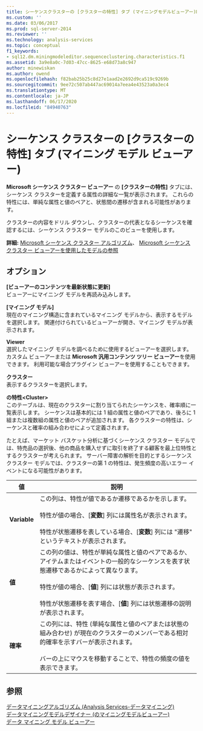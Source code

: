 ```yaml
---
title: シーケンスクラスターの [クラスターの特性] タブ (マイニングモデルビューアー)Microsoft Docs
ms.custom: ''
ms.date: 03/06/2017
ms.prod: sql-server-2014
ms.reviewer: ''
ms.technology: analysis-services
ms.topic: conceptual
f1_keywords:
- sql12.dm.miningmodeleditor.sequenceclustering.characteristics.f1
ms.assetid: 3a9e8a0c-7d03-47cc-8625-e68d73a8c947
author: minewiskan
ms.author: owend
ms.openlocfilehash: f82bab25b25c8d27e1aad2e2692d9ca519c9269b
ms.sourcegitcommit: 9ee72c507ab447ac69014a7eea4e43523a0a3ec4
ms.translationtype: MT
ms.contentlocale: ja-JP
ms.lasthandoff: 06/17/2020
ms.locfileid: "84940763"
---
```

# <a name="sequence-clustering-cluster-characteristics-tab-mining-model-viewer"></a>シーケンス クラスターの [クラスターの特性] タブ (マイニング モデル ビューアー)
  **Microsoft シーケンス クラスター ビューアー** の **[クラスターの特性]** タブには、シーケンス クラスターを定義する属性の詳細な一覧が表示されます。 これらの特性には、単純な属性と値のペアと、状態間の遷移が含まれる可能性があります。  
  
 クラスターの内容をドリル ダウンし、クラスターの代表となるシーケンスを確認するには、シーケンス クラスター モデルのこのビューを使用します。  
  
 **詳細:** [Microsoft シーケンス クラスター アルゴリズム](data-mining/microsoft-sequence-clustering-algorithm.md)、 [Microsoft シーケンス クラスター ビューアーを使用したモデルの参照](data-mining/browse-a-model-using-the-microsoft-sequence-cluster-viewer.md)  
  
## <a name="options"></a>オプション  
 **[ビューアーのコンテンツを最新状態に更新]**  
 ビューアーにマイニング モデルを再読み込みします。  
  
 **[マイニング モデル]**  
 現在のマイニング構造に含まれているマイニング モデルから、表示するモデルを選択します。 関連付けられているビューアーが開き、マイニング モデルが表示されます。  
  
 **Viewer**  
 選択したマイニング モデルを調べるために使用するビューアーを選択します。 カスタム ビューアーまたは **Microsoft 汎用コンテンツ ツリー ビューアー**を使用できます。 利用可能な場合プラグイン ビューアーを使用することもできます。  
  
 **クラスター**  
 表示するクラスターを選択します。  
  
 **の特性\<Cluster>**  
 このテーブルは、現在のクラスターに割り当てられたシーケンスを、確率順に一覧表示します。 シーケンスは基本的には 1 組の属性と値のペアであり、後ろに 1 組または複数組の属性と値のペアが追加されます。 各クラスターの特性は、シーケンスと確率の組み合わせによって定義されます。  
  
 たとえば、マーケット バスケット分析に基づくシーケンス クラスター モデルでは、特売品の選択後、他の商品を購入せずに取引を終了する顧客を最上位特性とするクラスターが考えられます。 サーバー障害の解析を目的とするシーケンス クラスター モデルでは、クラスターの第 1 の特性は、発生頻度の高いエラー イベントになる可能性があります。  
  
|値|説明|  
|-----------|-----------------|  
|**Variable**|この列は、特性が値であるか遷移であるかを示します。<br /><br /> 特性が値の場合、[**変数**] 列には属性名が表示されます。<br /><br /> 特性が状態遷移を表している場合、[**変数**] 列には "遷移" というテキストが表示されます。|  
|**値**|この列の値は、特性が単純な属性と値のペアであるか、アイテムまたはイベントの一般的なシーケンスを表す状態遷移であるかによって異なります。<br /><br /> 特性が値の場合、[**値**] 列には状態が表示されます。<br /><br /> 特性が状態遷移を表す場合、[**値**] 列には状態遷移の説明が表示されます。|  
|**確率**|この列には、特性 (単純な属性と値のペアまたは状態の組み合わせ) が現在のクラスターのメンバーである相対的確率を示すバーが表示されます。<br /><br /> バーの上にマウスを移動することで、特性の頻度の値を表示できます。|  
  
## <a name="see-also"></a>参照  
 [データマイニングアルゴリズム &#40;Analysis Services-データマイニング&#41;](data-mining/data-mining-algorithms-analysis-services-data-mining.md)   
 [データマイニングモデルデザイナー &#40;のマイニングモデルビューアー&#41;](mining-model-viewers-data-mining-model-designer.md)   
 [データ マイニング モデル ビューアー](data-mining/data-mining-model-viewers.md)  
  
  
